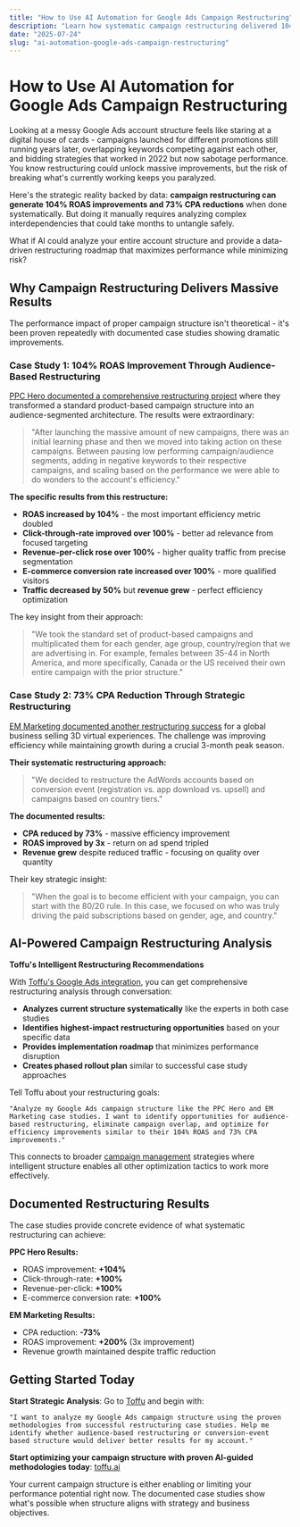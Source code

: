 ```yaml
---
title: "How to Use AI Automation for Google Ads Campaign Restructuring"
description: "Learn how systematic campaign restructuring delivered 104% ROAS improvements and 73% CPA reductions. Use AI to analyze and optimize your campaign structure."
date: "2025-07-24"
slug: "ai-automation-google-ads-campaign-restructuring"
---
```


# How to Use AI Automation for Google Ads Campaign Restructuring

Looking at a messy Google Ads account structure feels like staring at a digital house of cards - campaigns launched for different promotions still running years later, overlapping keywords competing against each other, and bidding strategies that worked in 2022 but now sabotage performance. You know restructuring could unlock massive improvements, but the risk of breaking what's currently working keeps you paralyzed.

Here's the strategic reality backed by data: **campaign restructuring can generate 104% ROAS improvements and 73% CPA reductions** when done systematically. But doing it manually requires analyzing complex interdependencies that could take months to untangle safely.

What if AI could analyze your entire account structure and provide a data-driven restructuring roadmap that maximizes performance while minimizing risk?

## Why Campaign Restructuring Delivers Massive Results

The performance impact of proper campaign structure isn't theoretical - it's been proven repeatedly with documented case studies showing dramatic improvements.

### Case Study 1: 104% ROAS Improvement Through Audience-Based Restructuring

[PPC Hero documented a comprehensive restructuring project](https://www.ppchero.com/google-ads-audience-based-campaign-restructure-case-study/) where they transformed a standard product-based campaign structure into an audience-segmented architecture. The results were extraordinary:

> "After launching the massive amount of new campaigns, there was an initial learning phase and then we moved into taking action on these campaigns. Between pausing low performing campaign/audience segments, adding in negative keywords to their respective campaigns, and scaling based on the performance we were able to do wonders to the account's efficiency."

**The specific results from this restructure:**

- **ROAS increased by 104%** - the most important efficiency metric doubled
- **Click-through-rate improved over 100%** - better ad relevance from focused targeting
- **Revenue-per-click rose over 100%** - higher quality traffic from precise segmentation
- **E-commerce conversion rate increased over 100%** - more qualified visitors
- **Traffic decreased by 50%** but **revenue grew** - perfect efficiency optimization

The key insight from their approach:

> "We took the standard set of product-based campaigns and multiplicated them for each gender, age group, country/region that we are advertising in. For example, females between 35-44 in North America, and more specifically, Canada or the US received their own entire campaign with the prior structure."

### Case Study 2: 73% CPA Reduction Through Strategic Restructuring

[EM Marketing documented another restructuring success](https://e-m-marketing.com/blog/restructuring-google-adwords-accounts-more-efficient-case-study/) for a global business selling 3D virtual experiences. The challenge was improving efficiency while maintaining growth during a crucial 3-month peak season.

**Their systematic restructuring approach:**

> "We decided to restructure the AdWords accounts based on conversion event (registration vs. app download vs. upsell) and campaigns based on country tiers."

**The documented results:**
- **CPA reduced by 73%** - massive efficiency improvement
- **ROAS improved by 3x** - return on ad spend tripled
- **Revenue grew** despite reduced traffic - focusing on quality over quantity

Their key strategic insight:

> "When the goal is to become efficient with your campaign, you can start with the 80/20 rule. In this case, we focused on who was truly driving the paid subscriptions based on gender, age, and country."

## AI-Powered Campaign Restructuring Analysis

**Toffu's Intelligent Restructuring Recommendations**

With [Toffu's Google Ads integration](https://toffu.ai/tools/google_ads), you can get comprehensive restructuring analysis through conversation:

- **Analyzes current structure systematically** like the experts in both case studies
- **Identifies highest-impact restructuring opportunities** based on your specific data
- **Provides implementation roadmap** that minimizes performance disruption
- **Creates phased rollout plan** similar to successful case study approaches

Tell Toffu about your restructuring goals:
```
"Analyze my Google Ads campaign structure like the PPC Hero and EM Marketing case studies. I want to identify opportunities for audience-based restructuring, eliminate campaign overlap, and optimize for efficiency improvements similar to their 104% ROAS and 73% CPA improvements."
```

This connects to broader [campaign management](https://toffu.ai/use-cases/campaign-management) strategies where intelligent structure enables all other optimization tactics to work more effectively.

## Documented Restructuring Results

The case studies provide concrete evidence of what systematic restructuring can achieve:

**PPC Hero Results:**
- ROAS improvement: **+104%**
- Click-through-rate: **+100%**  
- Revenue-per-click: **+100%**
- E-commerce conversion rate: **+100%**

**EM Marketing Results:**
- CPA reduction: **-73%**
- ROAS improvement: **+200%** (3x improvement)
- Revenue growth maintained despite traffic reduction

## Getting Started Today

**Start Strategic Analysis**: Go to [Toffu](https://toffu.ai/) and begin with:
```
"I want to analyze my Google Ads campaign structure using the proven methodologies from successful restructuring case studies. Help me identify whether audience-based restructuring or conversion-event based structure would deliver better results for my account."
```

**Start optimizing your campaign structure with proven AI-guided methodologies today**: [toffu.ai](https://toffu.ai/)

Your current campaign structure is either enabling or limiting your performance potential right now. The documented case studies show what's possible when structure aligns with strategy and business objectives.